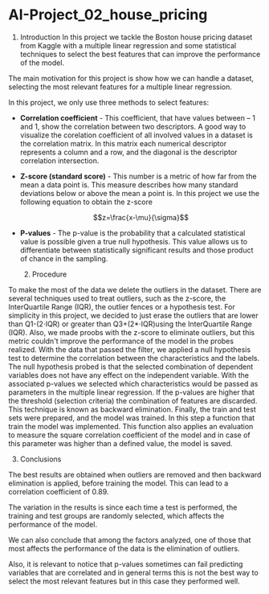# AI-Project_02_house_pricing
  1.	Introduction
In this project we tackle the Boston house pricing dataset from Kaggle with a multiple linear regression and some statistical techniques to select the best features that can improve the performance of the model.

The main motivation for this project is show how we can handle a dataset, selecting the most relevant features for a multiple linear regression.

In this project, we only use three methods to select features:

- **Correlation coefficient** -
    This coefficient, that have values between – 1 and 1, show the correlation between two descriptors. A good way to visualize the corelation coefficient of all involved values in a dataset is the correlation matrix. In this matrix each numerical descriptor represents a column and a row, and the diagonal is the descriptor correlation intersection.
    
- **Z-score (standard score)** -
    This number is a metric of how far from the mean a data point is. This measure describes how many standard deviations below or above the mean a point is. 
    In this project we use the following equation to obtain the z-score
    
    $$z=\frac{x-\mu}{\sigma}$$
    
- **P-values** -
    The p-value is the probability that a calculated statistical value is possible given a true null hypothesis. This value allows us to differentiate between statistically significant results and those product of chance in the sampling. 

  2.	Procedure
 
To make the most of the data we delete the outliers in the dataset. There are several techniques used to treat outliers, such as the z-score, the InterQuartile Range (IQR), the outlier fences or a hypothesis test. For simplicity in this project, we decided to just erase the outliers that are lower than Q1-(2$\cdot$IQR) or greater than Q3+(2*$\cdot$IQR)using the InterQuartile Range (IQR). 
Also, we made proobs with the z-score to eliminate outliers, but this metric couldn't improve the performance of the model in the probes realized.
With the data that passed the filter, we applied a null hypothesis test to determine the correlation between the characteristics and the labels. The null hypothesis probed is that the selected combination of dependent variables does not have any effect on the independent variable. With the associated p-values we selected which characteristics would be passed as parameters in the multiple linear regression. If the p-values are higher that the threshold (selection criteria) the combination of features are discarded. This technique is known as backward elimination.
Finally, the train and test sets were prepared, and the model was trained. In this step a function that train the model was implemented. This function also applies an evaluation to measure the square correlation coefficient of the model and in case of this parameter was higher than a defined value, the model is saved.

  3.	Conclusions

The best results are obtained when outliers are removed and then backward elimination is applied, before training the model. This can lead to a correlation coefficient of 0.89.

The variation in the results is since each time a test is performed, the training and test groups are randomly selected, which affects the performance of the model.

We can also conclude that among the factors analyzed, one of those that most affects the performance of the data is the elimination of outliers. 

Also, it is relevant to notice that p-values sometimes can fail predicting variables that are correlated and in general terms this is not the best way to select the most relevant features but in this case they performed well.
